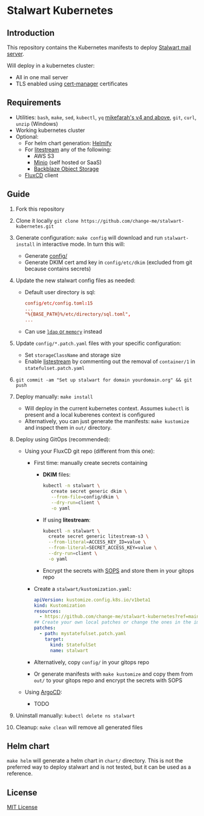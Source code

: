 # Stalwart Kubernetes

## Introduction

This repository contains the Kubernetes manifests to deploy [Stalwart mail server](https://stalw.art/).

Will deploy in a kubernetes cluster:

- All in one mail server
- TLS enabled using [cert-manager](https://cert-manager.io/) certificates

## Requirements

- Utilities: `bash`, `make`, `sed`, `kubectl`, `yq` [mikefarah's v4 and above](https://github.com/mikefarah/yq/releases), `git`, `curl`, `unzip` (Windows)
- Working kubernetes cluster
- Optional:
  - For helm chart generation: [Helmify](https://github.com/arttor/helmify)
  - For [litestream](https://litestream.io/) any of the following:
    - AWS S3
    - [Minio](https://min.io/) (self hosted or SaaS)
    - [Backblaze Object Storage](https://www.backblaze.com/cloud-storage)
  - [FluxCD](https://fluxcd.io/) client

## Guide

1. Fork this repository
2. Clone it locally `git clone https://github.com/change-me/stalwart-kubernetes.git`
3. Generate configuration: `make config` will download and run `stalwart-install` in interactive mode. In turn this will:
   - Generate [config/](config/)
   - Generate DKIM cert amd key in `config/etc/dkim` (excluded from git because contains secrets)
4. Update the new stalwart config files as needed:
   - Default user directory is sql:

     ```toml
     config/etc/config.toml:15
     ...
     "%{BASE_PATH}%/etc/directory/sql.toml",
     ...
     ```

   - Can use [`ldap` or `memory`](https://stalw.art/docs/category/types) instead
5. Update `config/*.patch.yaml` files with your specific configuration:
   - Set `storageClassName` and storage size
   - Enable [listestream](https://litestream.io/guides/kubernetes/) by commenting out the removal of `container/1` in `statefulset.patch.yaml`
6. `git commit -am "Set up stalwart for domain yourdomain.org" && git push`
7. Deploy manually: `make install`
   - Will deploy in the current kubernetes context. Assumes `kubectl` is present and a local kuberenes context is configured
   - Alternatively, you can just generate the manifests: `make kustomize` and inspect them in `out/` directory.
8. Deploy using GitOps (recommended):
   - Using your FluxCD git repo (different from this one):
     - First time: manually create secrets containing
       - **DKIM** files:

         ```bash
         kubectl -n stalwart \
            create secret generic dkim \
            --from-file=config/dkim \
            --dry-run=client \
            -o yaml
         ```

       - If using **litestream**:

         ```bash
         kubectl -n stalwart \
           create secret generic litestream-s3 \
           --from-literal=ACCESS_KEY_ID=value \
           --from-literal=SECRET_ACCESS_KEY=value \
           --dry-run=client \
           -o yaml
         ```

       - Encrypt the secrets with [SOPS](https://github.com/getsops/sops/) and store them in your gitops repo
     - Create a `stalwart/kustomization.yaml`:

       ```yaml
       apiVersion: kustomize.config.k8s.io/v1beta1
       kind: Kustomization
       resources:
         - https://github.com/change-me/stalwart-kubernetes?ref=main
       ## Create your own local patches or change the ones in the imported repo
       patches:
         - path: mystatefulset.patch.yaml
           target:
             kind: StatefulSet
             name: stalwart
       ```

     - Alternatively, copy `config/` in your gitops repo
     - Or generate manifests with `make kustomize` and copy them from `out/` to your gitops repo and encrypt the secrets with SOPS

   - Using [ArgoCD](https://argoproj.github.io/cd/):
     - TODO

9. Uninstall manually: `kubectl delete ns stalwart`
10. Cleanup: `make clean` will remove all generated files

## Helm chart

`make helm` will generate a helm chart in `chart/` directory. This is not the preferred way to deploy stalwart and is not tested, but it can be used as a reference.

## License

[MIT License](LICENSE)
